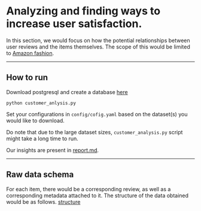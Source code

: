 # Analyzing and finding ways to increase user satisfaction.

In this section, we would focus on how the potential relationships between user reviews and the items themselves. The
scope of this would be limited to [Amazon fashion](https://amazon-reviews-2023.github.io/).

---

## How to run

Download postgresql and create a database [here](https://www.postgresql.org/)

```
python customer_anlysis.py
```

Set your configurations in ```config/cofig.yaml``` based on the dataset(s) you would like to download.

Do note that due to the large dataset sizes, ```customer_analysis.py``` script might take a long time to run.

Our insights are present in [report.md](./report.md).

---

## Raw data schema

For each item, there would be a corresponding review, as well as a corresponding metadata attached to it. The structure
of the data obtained would be as follows. [structure](https://amazon-reviews-2023.github.io/)